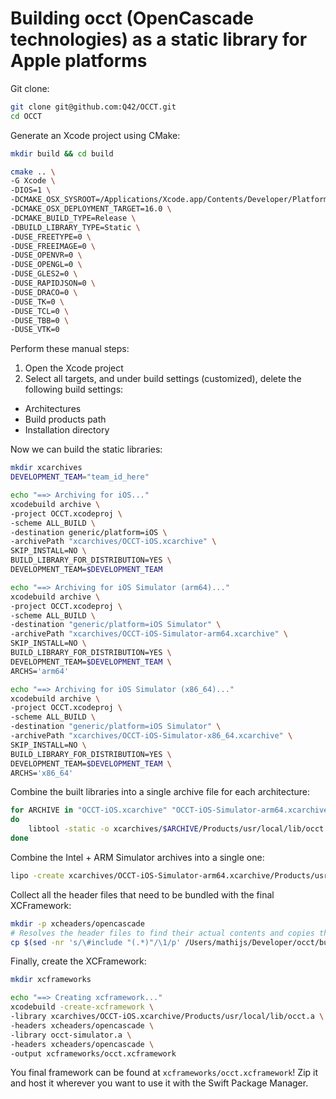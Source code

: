 # Building occt (OpenCascade technologies) as a static library for Apple platforms

Git clone:

```bash
git clone git@github.com:Q42/OCCT.git
cd OCCT
```

Generate an Xcode project using CMake:

```bash
mkdir build && cd build

cmake .. \
-G Xcode \
-DIOS=1 \
-DCMAKE_OSX_SYSROOT=/Applications/Xcode.app/Contents/Developer/Platforms/iPhoneOS.platform/Developer/SDKs/iPhoneOS16.1.sdk \
-DCMAKE_OSX_DEPLOYMENT_TARGET=16.0 \
-DCMAKE_BUILD_TYPE=Release \
-DBUILD_LIBRARY_TYPE=Static \
-DUSE_FREETYPE=0 \
-DUSE_FREEIMAGE=0 \
-DUSE_OPENVR=0 \
-DUSE_OPENGL=0 \
-DUSE_GLES2=0 \
-DUSE_RAPIDJSON=0 \
-DUSE_DRACO=0 \
-DUSE_TK=0 \
-DUSE_TCL=0 \
-DUSE_TBB=0 \
-DUSE_VTK=0
```

Perform these manual steps:
1. Open the Xcode project
2. Select all targets, and under build settings (customized), delete the following build settings:
  * Architectures
  * Build products path
  * Installation directory

Now we can build the static libraries:

```bash
mkdir xcarchives
DEVELOPMENT_TEAM="team_id_here"

echo "==> Archiving for iOS..."
xcodebuild archive \
-project OCCT.xcodeproj \
-scheme ALL_BUILD \
-destination generic/platform=iOS \
-archivePath "xcarchives/OCCT-iOS.xcarchive" \
SKIP_INSTALL=NO \
BUILD_LIBRARY_FOR_DISTRIBUTION=YES \
DEVELOPMENT_TEAM=$DEVELOPMENT_TEAM

echo "==> Archiving for iOS Simulator (arm64)..."
xcodebuild archive \
-project OCCT.xcodeproj \
-scheme ALL_BUILD \
-destination "generic/platform=iOS Simulator" \
-archivePath "xcarchives/OCCT-iOS-Simulator-arm64.xcarchive" \
SKIP_INSTALL=NO \
BUILD_LIBRARY_FOR_DISTRIBUTION=YES \
DEVELOPMENT_TEAM=$DEVELOPMENT_TEAM \
ARCHS='arm64'

echo "==> Archiving for iOS Simulator (x86_64)..."
xcodebuild archive \
-project OCCT.xcodeproj \
-scheme ALL_BUILD \
-destination "generic/platform=iOS Simulator" \
-archivePath "xcarchives/OCCT-iOS-Simulator-x86_64.xcarchive" \
SKIP_INSTALL=NO \
BUILD_LIBRARY_FOR_DISTRIBUTION=YES \
DEVELOPMENT_TEAM=$DEVELOPMENT_TEAM \
ARCHS='x86_64'
```

Combine the built libraries into a single archive file for each architecture:

```bash
for ARCHIVE in "OCCT-iOS.xcarchive" "OCCT-iOS-Simulator-arm64.xcarchive" "OCCT-iOS-Simulator-x86_64.xcarchive"
do
    libtool -static -o xcarchives/$ARCHIVE/Products/usr/local/lib/occt.a xcarchives/$ARCHIVE/Products/usr/local/lib/*.a
done
```

Combine the Intel + ARM Simulator archives into a single one:

```bash
lipo -create xcarchives/OCCT-iOS-Simulator-arm64.xcarchive/Products/usr/local/lib/occt.a xcarchives/OCCT-iOS-Simulator-x86_64.xcarchive/Products/usr/local/lib/occt.a -output occt-simulator.a
```

Collect all the header files that need to be bundled with the final XCFramework:

```bash
mkdir -p xcheaders/opencascade
# Resolves the header files to find their actual contents and copies them to the 'xcheaders/opencascade' directory.
cp $(sed -nr 's/\#include "(.*)"/\1/p' /Users/mathijs/Developer/occt/build/include/opencascade/*) ./xcheaders/opencascade/
```

Finally, create the XCFramework:

```bash
mkdir xcframeworks

echo "==> Creating xcframework..."
xcodebuild -create-xcframework \
-library xcarchives/OCCT-iOS.xcarchive/Products/usr/local/lib/occt.a \
-headers xcheaders/opencascade \
-library occt-simulator.a \
-headers xcheaders/opencascade \
-output xcframeworks/occt.xcframework
```

You final framework can be found at `xcframeworks/occt.xcframework`! 
Zip it and host it wherever you want to use it with the Swift Package Manager.
